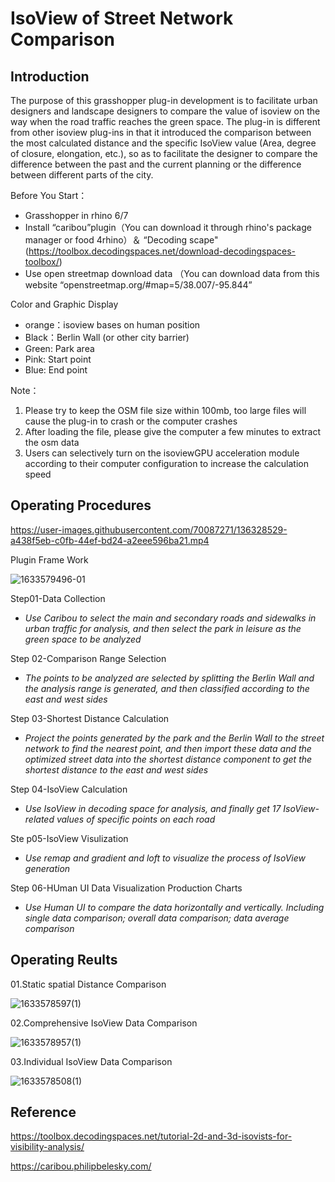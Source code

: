 
# IsoView of Street Network Comparison

## Introduction
The purpose of this grasshopper plug-in development is to facilitate urban designers and landscape designers to compare the value of isoview on the way when the road traffic reaches the green space. The plug-in is different from other isoview plug-ins in that it introduced the comparison between the most calculated distance and the specific IsoView value (Area, degree of closure, elongation, etc.), so as to facilitate the designer to compare the difference between the past and the current planning or the difference between different parts of the city.

Before You Start：

- Grasshopper in rhino 6/7
- Install “caribou”plugin（You can download it through rhino's package manager or food 4rhino）＆ “Decoding scape"(https://toolbox.decodingspaces.net/download-decodingspaces-toolbox/)
- Use open streetmap download data （You can download data from this website “openstreetmap.org/#map=5/38.007/-95.844”

Color and Graphic Display
- orange：isoview bases on human position
- Black：Berlin Wall (or other city barrier)
- Green: Park area
- Pink: Start point
- Blue: End point

Note：
1. Please try to keep the OSM file size within 100mb, too large files will cause the plug-in to crash or the computer crashes
2. After loading the file, please give the computer a few minutes to extract the osm data
3. Users can selectively turn on the isoviewGPU acceleration module according to their computer configuration to increase the calculation speed

## Operating Procedures


https://user-images.githubusercontent.com/70087271/136328529-a438f5eb-c0fb-44ef-bd24-a2eee596ba21.mp4



Plugin Frame Work

![1633579496-01](https://user-images.githubusercontent.com/70087271/136319216-13f842a6-f79c-454e-b40d-489f7be45078.jpg)


Step01-Data Collection

- _Use Caribou to select the main and secondary roads and sidewalks in urban traffic for analysis, and then select the park in leisure as the green space to be analyzed_

Step 02-Comparison Range Selection

- _The points to be analyzed are selected by splitting the Berlin Wall and the analysis range is generated, and then classified according to the east and west sides_

Step 03-Shortest Distance Calculation

- _Project the points generated by the park and the Berlin Wall to the street network to find the nearest point, and then import these data and the optimized street data into the shortest distance component to get the shortest distance to the east and west sides_

Step 04-IsoView Calculation

- _Use IsoView in decoding space for analysis, and finally get 17 IsoView-related values of specific points on each road_

Ste p05-IsoView Visulization

- _Use remap and gradient and loft to visualize the process of IsoView generation_


Step 06-HUman UI Data Visualization Production Charts

- _Use Human UI to compare the data horizontally and vertically. Including single data comparison; overall data comparison; data average comparison_

## Operating Reults

01.Static spatial Distance Comparison

![1633578597(1)](https://user-images.githubusercontent.com/70087271/136317653-188eb4e0-609a-4659-ac7b-57117a2e7682.png)

02.Comprehensive IsoView Data Comparison


![1633578957(1)](https://user-images.githubusercontent.com/70087271/136317831-e74c7f1e-27e8-48fe-b8e2-6f03004c948d.png)


03.Individual IsoView Data Comparison

![1633578508(1)](https://user-images.githubusercontent.com/70087271/136317841-f5473a63-8d88-4588-a283-39b9f325a5f1.png)














## Reference
https://toolbox.decodingspaces.net/tutorial-2d-and-3d-isovists-for-visibility-analysis/

https://caribou.philipbelesky.com/



